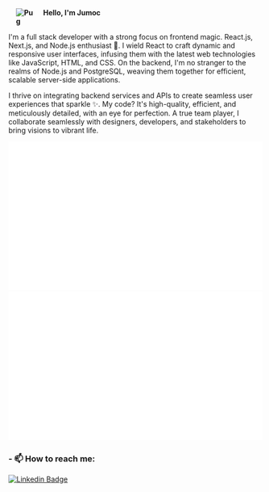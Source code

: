 <div style="margin-left: 15px; display: flex; margin-top: auto; margin-bottom: auto; font-weight: bold; gap: 20px;">
<img src="https://cdn-icons-png.flaticon.com/512/4843/4843845.png" alt="Pug icon" style="height: 34px; width:34px;"/>
Hello, I'm Jumoc
</div>

I'm a full stack developer with a strong focus on frontend magic. React.js, Next.js, and Node.js enthusiast 🚀. I wield React to craft dynamic and responsive user interfaces, infusing them with the latest web technologies like JavaScript, HTML, and CSS. On the backend, I'm no stranger to the realms of Node.js and PostgreSQL, weaving them together for efficient, scalable server-side applications.

I thrive on integrating backend services and APIs to create seamless user experiences that sparkle ✨. My code? It's high-quality, efficient, and meticulously detailed, with an eye for perfection. A true team player, I collaborate seamlessly with designers, developers, and stakeholders to bring visions to vibrant life.

![](https://github.com/Jumoc/github-stats/blob/master/generated/overview.svg)
![](https://github.com/Jumoc/github-stats/blob/master/generated/languages.svg)

<h3>- 📫 How to reach me:</h3>

[![Linkedin Badge](https://img.shields.io/badge/-Jumoc-blue?style=flat-square&logo=Linkedin&logoColor=white&link=https://www.linkedin.com/in/wisvem/)](https://www.linkedin.com/in/jumoc/)
